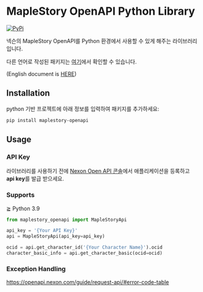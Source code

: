 # MapleStory OpenAPI Python Library

[![PyPi](https://img.shields.io/pypi/v/maplestory-openpai)](https://img.shields.io/pypi/v/maplestory-openpai)

넥슨의 MapleStory OpenAPI를 Python 환경에서 사용할 수 있게 해주는 라이브러리입니다.

다른 언어로 작성된 패키지는 [여기](https://github.com/SpiralMoon/maplestory.openapi)에서 확인할 수 있습니다.

(English document is [HERE](https://github.com/SpiralMoon/maplestory.openapi/blob/master/python/README.md))

## Installation

python 기반 프로젝트에 아래 정보를 입력하여 패키지를 추가하세요:

```bash
pip install maplestory-openapi
```

## Usage

### API Key

라이브러리를 사용하기 전에 [Nexon Open API 콘솔](https://openapi.nexon.com/my-application/)에서 애플리케이션을 등록하고 **api key**를 발급 받으세요.

### Supports

≧ Python 3.9

```python
from maplestory_openapi import MapleStoryApi

api_key = '{Your API Key}'
api = MapleStoryApi(api_key=api_key)

ocid = api.get_character_id('{Your Character Name}').ocid
character_basic_info = api.get_character_basic(ocid=ocid)
```

### Exception Handling

https://openapi.nexon.com/guide/request-api/#error-code-table
